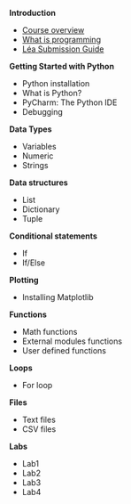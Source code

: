 **Introduction**

- [Course overview]()
- [What is programming](./Notes/WhatIsProgramming)
- [Léa Submission Guide]()

**Getting Started with Python**

- Python installation
- What is Python?
- PyCharm: The Python IDE
- Debugging

**Data Types**

- Variables 
- Numeric
- Strings

**Data structures**

- List
- Dictionary
- Tuple

**Conditional statements**

- If
- If/Else

**Plotting**

- Installing Matplotlib

**Functions**

- Math functions
- External modules functions
- User defined functions

**Loops**

- For loop

**Files**

- Text files
- CSV files

**Labs** 

- Lab1 
- Lab2
- Lab3
- Lab4











